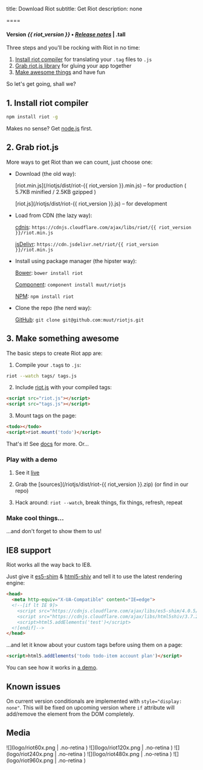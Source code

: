 
title: Download Riot
subtitle: Get Riot
description: none

====

#### Version *{{ riot_version }}*  • *[Release notes](release-notes.html)* | .tall


Three steps and you'll be rocking with Riot in no time:
1. [Install riot compiler](#install-riot-compiler) for translating your `.tag` files to `.js`
2. [Grab riot.js library](#grab-riotjs) for gluing your app together
3. [Make awesome things](#make-something-awesome) and have fun

So let's get going, shall we?


## 1. Install riot compiler

``` sh
npm install riot -g
```

Makes no sense? Get [node.js](http://nodejs.org/) first.

## 2. Grab riot.js

More ways to get Riot than we can count, just choose one:

- Download (the old way):
  
  [riot.min.js](/riotjs/dist/riot-{{ riot_version }}.min.js) – for production ( 5.7KB minified / 2.5KB gzipped )

  [riot.js](/riotjs/dist/riot-{{ riot_version }}.js) – for development

- Load from CDN (the lazy way):

  [cdnjs](https://cdnjs.com/libraries/riot): `https://cdnjs.cloudflare.com/ajax/libs/riot/{{ riot_version }}/riot.min.js`

  [jsDelivr](http://www.jsdelivr.com/#!riot): `https://cdn.jsdelivr.net/riot/{{ riot_version }}/riot.min.js`

- Install using package manager (the hipster way):

  [Bower](http://bower.io/search/?q=riot.js): `bower install riot`
  
  [Component](http://component.github.io/?q=riot): `component install muut/riotjs`
  
  [NPM](https://www.npmjs.com/package/riot): `npm install riot`

- Clone the repo (the nerd way):
  
  [GitHub](https://github.com/muut/riotjs): `git clone git@github.com:muut/riotjs.git`


## 3. Make something awesome

The basic steps to create Riot app are:

1. Compile your `.tag`s to `.js`:
``` sh
riot --watch tags/ tags.js
```

2. Include [riot.js](#grab-riotjs) with your compiled tags:
``` html
<script src="riot.js"></script>
<script src="tags.js"></script>
```

3. Mount tags on the page:
``` html
<todo></todo>
<script>riot.mount('todo')</script>
```

That's it! See [docs](http://devsite.muut.com/riotjs/guide/) for more. Or... 

### Play with a demo

1. See it [live](/riotjs/dist/demo/)

2. Grab the [sources](/riotjs/dist/riot-{{ riot_version }}.zip) (or find in our repo)

3. Hack around: `riot --watch`, break things, fix things, refresh, repeat

### Make cool things...

...and don't forget to show them to us!


## IE8 support

Riot works all the way back to IE8.

Just give it [es5-shim](https://github.com/es-shims/es5-shim) & [html5-shiv](https://github.com/aFarkas/html5shiv) and tell it to use the latest rendering engine:

``` html
<head>
  <meta http-equiv="X-UA-Compatible" content="IE=edge">
  <!--[if lt IE 9]>
    <script src="https://cdnjs.cloudflare.com/ajax/libs/es5-shim/4.0.5/es5-shim.min.js"></script>
    <script src="https://cdnjs.cloudflare.com/ajax/libs/html5shiv/3.7.2/html5shiv.min.js"></script>
    <script>html5.addElements('test')</script>
  <![endif]-->
</head>
```

...and let it know about your custom tags before using them on a page:

``` html
<script>html5.addElements('todo todo-item account plan')</script>
```

You can see how it works in [a demo](play-with-a-demo).


## Known issues

On current version conditionals are implemented with `style="display: none"`. This will be fixed on upcoming version where `if` attribute will add/remove the element from the DOM completely.


## Media

![](logo/riot60x.png | .no-retina )
![](logo/riot120x.png | .no-retina )
![](logo/riot240x.png | .no-retina )
![](logo/riot480x.png | .no-retina )
![](logo/riot960x.png | .no-retina )
